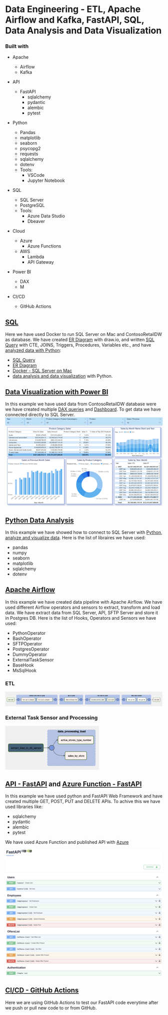 # Data Engineering - ETL, Apache Airflow and Kafka, FastAPI, SQL, Data Analysis and Data Visualization

### Built with

+ Apache 
  + Airflow
  + Kafka

+ API
  + FastAPI
    +  sqlalchemy
    +  pydantic
    +  alembic 
    + pytest

+ Python
  + Pandas
  + matplotlib
  + seaborn
  + psycopg2
  + requests
  + sqlalchemy
  + dotenv
  + Tools:
    + VSCode
    + Jupyter Notebook

+ SQL
	+ SQL Server
	+ PostgreSQL
  + Tools:
	  + Azure Data Studio
	  + Dbeaver

+ Cloud
  + Azure
    + Azure Functions 
  + AWS
    + Lambda
    + API Gateway

+ Power BI
  + DAX
  + M
  
+ CI/CD
  + GitHub Actions


## [SQL](/BD)
Here we have used Docker to run SQL Server on Mac and ContosoRetailDW as database. We have created [ER Diagram](/DB/ER%20Diagram/) with draw.io, and written [SQL Query](/DB/SQL%20Query/) with CTE, JOINS, Triggers, Procedures, Variables etc., and have [analyzed data with Python](/DB/Analytics/Python/): 
+ [SQL Query](/DB/SQL%20Query/)
+ [ER Diagram](/DB/ER%20Diagram/)
+ [Docker - SQL Server on Mac](/DB/Docker/)
+ [data analysis and data visualization](/DB/Analytics/Python/) with Python.

## [Data Visualization with Power BI](/PowerBI)
In this example we have used data from ContosoRetailDW database were we have created multiple [DAX queries](/PowerBI/DAX.txt) and [Dashboard](PowerBI/Dashboard.png). To get data we have connected directly to SQL Server.
<img src="PowerBI/Dashboard.png" alt="Contosodb Dashboard" title="Contosodb Dashboard">

## [Python Data Analysis](/DB/Analytics/Python/)
In this example we have showed how to connect to SQL Server with [Python, analyze and visualize data](DB/Analytics/Python/). Here is the list of libraires we have used:
 + pandas
 + numpy
 + seaborn
 + matplotlib
 + sqlalchemy
 + dotenv

## [Apache Airflow](/Apache/Airflow)
In this example we have created data pipeline with Apache Airflow. We have used different Airflow operators and sensors to extract, transform and load data. We have extract data from SQL Server, API, SFTP Server and store it in Postgres DB. Here is the list of Hooks, Operators and Sensors we have used:
 + PythonOperator
 + BashOperator
 + SFTPOperator
 + PostgresOperator
 + DummyOperator
 + ExternalTaskSensor
 + BaseHook
 + MsSqlHook
 
 ### ETL
 <img src="Apache/Airflow/etl_to_db.png" alt="ETL to DB" title="ETL to DB">
 
 ### External Task Sensor and Processing
 <img src="Apache/Airflow/etl_processing.png" width="300" alt="ETL and Processing" title="ETL and Processing">
 
 ## [API - FastAPI](/API/FastAPI) and [Azure Function - FastAPI](/API/Azure-FastAPI)
 In this example we have used python and FastAPI Web Framework and have created multiple GET, POST, PUT and DELETE APIs. To achive this we have used libraries like:
 + sqlalchemy
 + pydantic
 + alembic
 + pytest
 
 We have used Azure Function and published API with [Azure](/API/Azure-FastAPI)
 
  <img src="/API/FastAPI/FastAPI docs.png" alt="FastAPI docs" title="FastAPI docs">
  
 ## [CI/CD - GitHub Actions](/.github/workflows)
 Here we are using GitHub Actions to test our FastAPI code everytime after we push or pull new code to or from GitHub.
 
 
